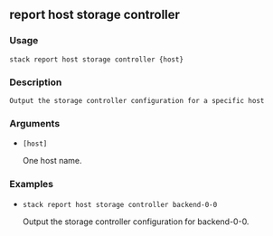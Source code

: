 ## report host storage controller

### Usage

`stack report host storage controller {host}`

### Description


	Output the storage controller configuration for a specific host

	

### Arguments

* `[host]`

   One host name.


### Examples

* `stack report host storage controller backend-0-0`

   Output the storage controller configuration for backend-0-0.



